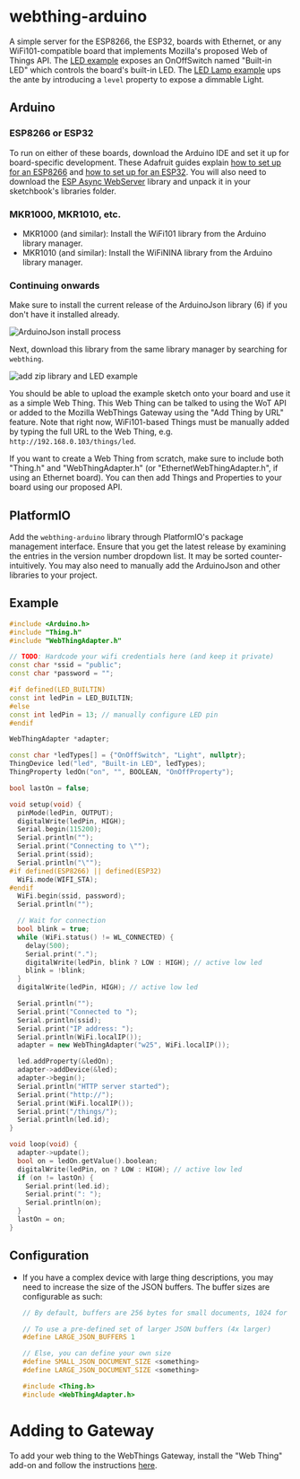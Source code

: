 webthing-arduino
================

A simple server for the ESP8266, the ESP32, boards with Ethernet, or any
WiFi101-compatible board that implements Mozilla's proposed Web of Things API.
The [LED
example](https://github.com/mozilla-iot/webthing-arduino/blob/master/examples/LED)
exposes an OnOffSwitch named "Built-in LED" which controls the board's built-in
LED. The [LED Lamp
example](https://github.com/mozilla-iot/webthing-arduino/blob/master/examples/LEDLamp)
ups the ante by introducing a `level` property to expose a dimmable Light.

## Arduino

### ESP8266 or ESP32

To run on either of these boards, download the Arduino IDE and set it up for
board-specific development. These Adafruit guides explain [how to set up for an
ESP8266](https://learn.adafruit.com/adafruit-feather-huzzah-esp8266/using-arduino-ide)
and [how to set up for an
ESP32](https://learn.adafruit.com/adafruit-huzzah32-esp32-feather/using-with-arduino-ide).
You will also need to download the [ESP Async
WebServer](https://github.com/me-no-dev/ESPAsyncWebServer/) library and unpack
it in your sketchbook's libraries folder.

### MKR1000, MKR1010, etc.

* MKR1000 (and similar): Install the WiFi101 library from the Arduino library
  manager.
* MKR1010 (and similar): Install the WiFiNINA library from the Arduino library
  manager.

### Continuing onwards

Make sure to install the current release of the ArduinoJson library (6) if you
don't have it installed already.

![ArduinoJson install process](https://github.com/mozilla-iot/webthing-arduino/raw/master/docs/arduinojson.png)

Next, download this library from the same library manager by searching for
`webthing`.

![add zip library and LED example](https://github.com/mozilla-iot/webthing-arduino/raw/master/docs/add-library-open-example.png)

You should be able to upload the example sketch onto your board and use it as a
simple Web Thing. This Web Thing can be talked to using the WoT API or added to
the Mozilla WebThings Gateway using the "Add Thing by URL" feature. Note that
right now, WiFi101-based Things must be manually added by typing the full URL
to the Web Thing, e.g. `http://192.168.0.103/things/led`.

If you want to create a Web Thing from scratch, make sure to include both
"Thing.h" and "WebThingAdapter.h" (or "EthernetWebThingAdapter.h", if using an
Ethernet board). You can then add Things and Properties to your board using our
proposed API.

## PlatformIO

Add the `webthing-arduino` library through PlatformIO's package management
interface. Ensure that you get the latest release by examining the entries
in the version number dropdown list. It may be sorted counter-intuitively.
You may also need to manually add the ArduinoJson and other libraries to 
your project.

## Example

```c++
#include <Arduino.h>
#include "Thing.h"
#include "WebThingAdapter.h"

// TODO: Hardcode your wifi credentials here (and keep it private)
const char *ssid = "public";
const char *password = "";

#if defined(LED_BUILTIN)
const int ledPin = LED_BUILTIN;
#else
const int ledPin = 13; // manually configure LED pin
#endif

WebThingAdapter *adapter;

const char *ledTypes[] = {"OnOffSwitch", "Light", nullptr};
ThingDevice led("led", "Built-in LED", ledTypes);
ThingProperty ledOn("on", "", BOOLEAN, "OnOffProperty");

bool lastOn = false;

void setup(void) {
  pinMode(ledPin, OUTPUT);
  digitalWrite(ledPin, HIGH);
  Serial.begin(115200);
  Serial.println("");
  Serial.print("Connecting to \"");
  Serial.print(ssid);
  Serial.println("\"");
#if defined(ESP8266) || defined(ESP32)
  WiFi.mode(WIFI_STA);
#endif
  WiFi.begin(ssid, password);
  Serial.println("");

  // Wait for connection
  bool blink = true;
  while (WiFi.status() != WL_CONNECTED) {
    delay(500);
    Serial.print(".");
    digitalWrite(ledPin, blink ? LOW : HIGH); // active low led
    blink = !blink;
  }
  digitalWrite(ledPin, HIGH); // active low led

  Serial.println("");
  Serial.print("Connected to ");
  Serial.println(ssid);
  Serial.print("IP address: ");
  Serial.println(WiFi.localIP());
  adapter = new WebThingAdapter("w25", WiFi.localIP());

  led.addProperty(&ledOn);
  adapter->addDevice(&led);
  adapter->begin();
  Serial.println("HTTP server started");
  Serial.print("http://");
  Serial.print(WiFi.localIP());
  Serial.print("/things/");
  Serial.println(led.id);
}

void loop(void) {
  adapter->update();
  bool on = ledOn.getValue().boolean;
  digitalWrite(ledPin, on ? LOW : HIGH); // active low led
  if (on != lastOn) {
    Serial.print(led.id);
    Serial.print(": ");
    Serial.println(on);
  }
  lastOn = on;
}
```

## Configuration

* If you have a complex device with large thing descriptions, you may need to
  increase the size of the JSON buffers. The buffer sizes are configurable as
  such:

    ```cpp
    // By default, buffers are 256 bytes for small documents, 1024 for larger ones

    // To use a pre-defined set of larger JSON buffers (4x larger)
    #define LARGE_JSON_BUFFERS 1

    // Else, you can define your own size
    #define SMALL_JSON_DOCUMENT_SIZE <something>
    #define LARGE_JSON_DOCUMENT_SIZE <something>

    #include <Thing.h>
    #include <WebThingAdapter.h>
    ```

# Adding to Gateway

To add your web thing to the WebThings Gateway, install the "Web Thing" add-on and follow the instructions [here](https://github.com/mozilla-iot/thing-url-adapter#readme).
